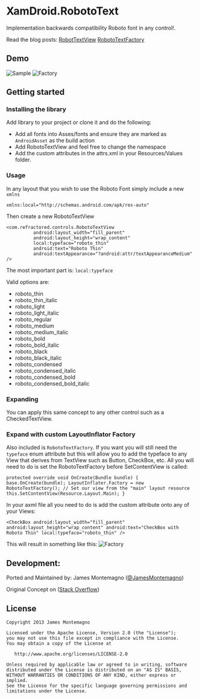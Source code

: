 

XamDroid.RobotoText
================

Implementation backwards compatibility Roboto font in any control!.

Read the blog posts:
[RobotTextView](http://motzcod.es/post/61775933477/beautiful-android-compat-roboto-fonts-in)
[RobotoTextFactory](http://motzcod.es/post//super-roboto-fonts-custom-layoutinflater-ifactory-in)


## Demo

![Sample](https://raw.github.com/jamesmontemagno/XamDroid.RobotoText/master/Screenshots/Sample.png)
![Factory](https://raw.github.com/jamesmontemagno/XamDroid.RobotoText/master/Screenshots/Factory.JPG)

## Getting started

### Installing the library
Add library to your project or clone it and do the following:
* Add all fonts into Asses/fonts and ensure they are marked as `AndroidAsset` as the build action
* Add RobotoTextView and feel free to change the namespace
* Add the custom attributes in the attrs.xml in your Resources/Values folder.

### Usage
In any layout that you wish to use the Roboto Font simply include a new `xmlns`

```
xmlns:local="http://schemas.android.com/apk/res-auto"
```

Then create a new RobotoTextView
```
<com.refractored.controls.RobotoTextView
          android:layout_width="fill_parent"
          android:layout_height="wrap_content"
          local:typeface="roboto_thin"
          android:text="Roboto Thin"
          android:textAppearance="?android:attr/textAppearanceMedium" />
```

The most important part is: `local:typeface`

Valid options are:
* roboto_thin
* roboto_thin_italic
* roboto_light
* roboto_light_italic
* roboto_regular
* roboto_medium
* roboto_medium_italic
* roboto_bold
* roboto_bold_italic
* roboto_black
* roboto_black_italic
* roboto_condensed
* roboto_condensed_italic
* roboto_condensed_bold
* roboto_condensed_bold_italic

### Expanding
You can apply this same concept to any other control such as a CheckedTextView.

### Expand with custom LayoutInflator Factory
Also included is `RobotoTextFactory`. If you want you will still need the `typeface` enum attribute but this will allow you to add the typeface to any View that derives from TextView such as Button, CheckBox, etc. All you will need to do is set the RobotoTextFactory before SetContentView is called:

`
protected override void OnCreate(Bundle bundle)
{
    base.OnCreate(bundle);
    LayoutInflater.Factory = new RobotoTextFactory();
    // Set our view from the "main" layout resource
    this.SetContentView(Resource.Layout.Main);
}
`

In your axml file all you need to do is add the custom attribute onto any of your Views:

`
<CheckBox
     android:layout_width="fill_parent"
     android:layout_height="wrap_content"
     android:text="CheckBox with Roboto Thin"
     local:typeface="roboto_thin" />
`

This will result in something like this:
![Factory](https://raw.github.com/jamesmontemagno/XamDroid.RobotoText/master/Screenshots/Factory.JPG)


## Development:

Ported and Maintained by:
James Montemagno ([@JamesMontemagno](http://www.twitter.com/jamesmontemagno))

Original Concept on ([Stack Overflow](http://stackoverflow.com/questions/4395309/android-want-to-set-custom-fonts-for-whole-application-not-runtime/9199258#9199258))


## License

    Copyright 2013 James Montemagno

    Licensed under the Apache License, Version 2.0 (the "License");
    you may not use this file except in compliance with the License.
    You may obtain a copy of the License at

       http://www.apache.org/licenses/LICENSE-2.0

    Unless required by applicable law or agreed to in writing, software
    distributed under the License is distributed on an "AS IS" BASIS,
    WITHOUT WARRANTIES OR CONDITIONS OF ANY KIND, either express or implied.
    See the License for the specific language governing permissions and
    limitations under the License.
